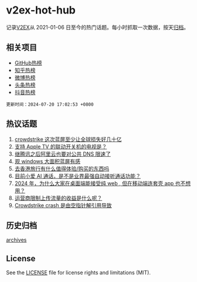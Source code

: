 # v2ex-hot-hub

 记录[V2EX](https://www.v2ex.com/)从 2021-01-06 日至今的热门话题。每小时抓取一次数据，按天[归档](archives)。
 
 ## 相关项目

- [GitHub热榜](https://github.com/it985/github-hot-hub)
- [知乎热榜](https://github.com/it985/zhihu-hot-hub)
- [微博热榜](https://github.com/it985/weibo-hot-hub)
- [头条热榜](https://github.com/it985/toutiao-hot-hub)
- [抖音热榜](https://github.com/it985/douyin-hot-hub)


 `更新时间：2024-07-20 17:02:53 +0800`

## 热议话题

1. [crowdstrike 这次蓝屏至少让全球损失好几十亿](https://www.v2ex.com/t/1058707)
1. [支持 Apple TV 的联动开关机的电视是？](https://www.v2ex.com/t/1058681)
1. [继腾讯之后阿里云也要对公共 DNS 限速了](https://www.v2ex.com/t/1058732)
1. [观 windows 大面积蓝屏有感](https://www.v2ex.com/t/1058716)
1. [去香港旅行有什么值得体验/购买的东西吗](https://www.v2ex.com/t/1058746)
1. [目前小爱 AI 通话，是不是业界最强自动接听通话功能？](https://www.v2ex.com/t/1058663)
1. [2024 年，为什么大家在桌面端能接受纯 web , 但在移动端连套壳 app 也不想用？](https://www.v2ex.com/t/1058643)
1. [运营商限制上传流量的收益是什么呢？](https://www.v2ex.com/t/1058674)
1. [Crowdstrike crash 是由空指针解引用导致](https://www.v2ex.com/t/1058738)

## 历史归档

[archives](archives)

## License

See the [LICENSE](LICENSE) file for license rights and limitations (MIT).
